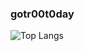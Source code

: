 ### gotr00t0day

![Top Langs](https://github-readme-stats.vercel.app/api?username=gotr00t0day&show_icons=true&theme=radical)


